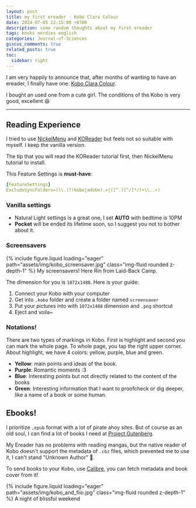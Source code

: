 ```yaml
---
layout: post
title: my first ereader - Kobo Clara Colour
date: 2024-07-05 22:15:00 +0700
description: some random thoughts about my first ereader
tags: books nerdies english
categories: Journal-of-Sciences
giscus_comments: true
related_posts: true
toc:
  sidebar: right
---
```


I am very happily to announce that, after months of wanting to have an ereader, I finally have one: [Kobo Clara Colour](https://gl.kobobooks.com/de/products/kobo-clara-colour).

I bought an used one from a cute girl. The conditions of the Kobo is very good, excellent :laughing:

---

## Reading Experience

I tried to use [NickelMenu](https://github.com/pgaskin/NickelMenu) and [KOReader](https://github.com/koreader/koreader) but feels not so suitable with myself. I keep the vanilla version.

The tip that you will read the KOReader tutorial first, then NickelMenu tutorial to install.

This Feature Settings is **must-have**:

```yaml
[FeatureSettings]
ExcludeSyncFolders=(\\.(?!kobo|adobe).+|([^.][^/]*/)+\\..+)
```

### Vanilla settings

- Natural Light settings is a great one, I set **AUTO** with bedtime is 10PM
- **Pocket** will be ended its lifetime soon, so I suggest you not to bother about it.

### Screensavers

{% include figure.liquid loading="eager" path="assets/img/kobo_screensaver.jpg" class="img-fluid rounded z-depth-1" %}
My screensavers! Here Rin from Laid-Back Camp.

The dimension for you is `1072x1488`. Here is your guide:

1. Connect your Kobo with your computer
2. Get into `.kobo` folder and create a folder named `screensaver`
3. Put your pictures into with `1072x1488` dimension and `.png` shortcut
4. Eject and voila~

### Notations!

There are two types of markings in Kobo. First is highlight and second you can mark the whole page. To whole page, you tap the right upper corner. About highlight, we have 4 colors: yellow, purple, blue and green.
- **Yellow**: main points and ideas of the book.
- **Purple**: Romantic moments :3
- **Blue**: Interesting points but not directly related to the content of the books
- **Green**: Interesting information that I want to proofcheck or dig deeper, like a name of a book or some human.

## Ebooks!

I prioritize `,epub` format with a lot of pirate ahoy sites. But of course as an old soul, I can find a lot of books I need at [Project Gutenberg](https://www.gutenberg.org/).

My Ereader has no problems with reading mangas, but the native reader of Kobo doesn't support the metadata of `.cbz` files, which prevented me to use it, I can't stand "Unknown Author" :triumph:.

To send books to your Kobo, use [Calibre](https://calibre-ebook.com/), you can fetch metadata and book cover from it!

{% include figure.liquid loading="eager" path="assets/img/kobo_and_fiio.jpg" class="img-fluid rounded z-depth-1" %}
A night of blissful weekend
